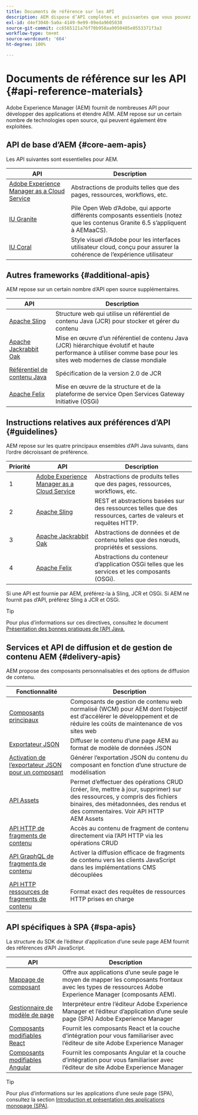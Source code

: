 ```yaml
---
title: Documents de référence sur les API
description: AEM dispose d’API complètes et puissantes que vous pouvez exploiter pour votre projet d’expérience numérique.
exl-id: d4ef3040-5a0a-4149-9e99-09eda9605038
source-git-commit: cc6565121a76f70b958aa9050485e0553371f3a3
workflow-type: tm+mt
source-wordcount: '664'
ht-degree: 100%

---
```


# Documents de référence sur les API {#api-reference-materials}

Adobe Experience Manager (AEM) fournit de nombreuses API pour développer des applications et étendre AEM. AEM repose sur un certain nombre de technologies open source, qui peuvent également être exploitées.

## API de base d’AEM {#core-aem-apis}

Les API suivantes sont essentielles pour AEM.

| API | Description |
|---|---|
| [Adobe Experience Manager as a Cloud Service](https://www.adobe.io/experience-manager/reference-materials/cloud-service/javadoc/index.html) | Abstractions de produits telles que des pages, ressources, workflows, etc. |
| [IU Granite](https://helpx.adobe.com/fr/experience-manager/6-5/sites/developing/using/reference-materials/granite-ui/api/jcr_root/libs/granite/ui/index.html#) | Pile Open Web d’Adobe, qui apporte différents composants essentiels (notez que les contenus Granite 6.5 s’appliquent à AEMaaCS). |
| [IU Coral](https://opensource.adobe.com/coral-spectrum/documentation/) | Style visuel d’Adobe pour les interfaces utilisateur cloud, conçu pour assurer la cohérence de l’expérience utilisateur |

<!---
|Editor core JavaScript API reference|Provides all the base objects and concepts to support authoring of content resources|
--->

## Autres frameworks {#additional-apis}

AEM repose sur un certain nombre d’API open source supplémentaires.

| API | Description |
|---|---|
| [Apache Sling](https://sling.apache.org/apidocs/sling11/) | Structure web qui utilise un référentiel de contenu Java (JCR) pour stocker et gérer du contenu |
| [Apache Jackrabbit Oak](https://jackrabbit.apache.org/oak/docs/oak_api/overview.html) | Mise en œuvre d’un référentiel de contenu Java (JCR) hiérarchique évolutif et haute performance à utiliser comme base pour les sites web modernes de classe mondiale |
| [Référentiel de contenu Java](https://www.adobe.io/experience-manager/reference-materials/spec/javax.jcr/javadocs/jcr-2.0/index.html) | Spécification de la version 2.0 de JCR |
| [Apache Felix](https://felix.apache.org) | Mise en œuvre de la structure et de la plateforme de service Open Services Gateway Initiative (OSGi) |

## Instructions relatives aux préférences d’API {#guidelines}

AEM repose sur les quatre principaux ensembles d’API Java suivants, dans l’ordre décroissant de préférence.

| Priorité | API | Description |
|---|---|---|
| 1 | [Adobe Experience Manager as a Cloud Service](https://www.adobe.io/experience-manager/reference-materials/cloud-service/javadoc/index.html) | Abstractions de produits telles que des pages, ressources, workflows, etc. |
| 2 | [Apache Sling](https://sling.apache.org/apidocs/sling11/) | REST et abstractions basées sur des ressources telles que des ressources, cartes de valeurs et requêtes HTTP. |
| 3 | [Apache Jackrabbit Oak](https://jackrabbit.apache.org/oak/docs/oak_api/overview.html) | Abstractions de données et de contenu telles que des nœuds, propriétés et sessions. |
| 4 | [Apache Felix](https://felix.apache.org/) | Abstractions du conteneur d’application OSGi telles que les services et les composants (OSGi). |

Si une API est fournie par AEM, préférez-la à Sling, JCR et OSGi. Si AEM ne fournit pas d’API, préférez Sling à JCR et OSGi.

>[!TIP]
>
>Pour plus d’informations sur ces directives, consultez le document [Présentation des bonnes pratiques de l’API Java.](https://experienceleague.adobe.com/docs/experience-manager-learn/foundation/development/understand-java-api-best-practices.html?lang=fr)

## Services et API de diffusion et de gestion de contenu AEM {#delivery-apis}

AEM propose des composants personnalisables et des options de diffusion de contenu.

| Fonctionnalité | Description |
|---|---|
| [Composants principaux](https://experienceleague.adobe.com/docs/experience-manager-core-components/using/introduction.html?lang=fr) | Composants de gestion de contenu web normalisé (WCM) pour AEM dont l’objectif est d’accélérer le développement et de réduire les coûts de maintenance de vos sites web |
| [Exportateur JSON](/help/implementing/developing/components/json-exporter.md)  | Diffuser le contenu d’une page AEM au format de modèle de données JSON |
| [Activation de l’exportateur JSON pour un composant](/help/implementing/developing/components/enabling-json-exporter.md) | Générer l’exportation JSON du contenu du composant en fonction d’une structure de modélisation |
| [API Assets](/help/assets/mac-api-assets.md) | Permet d’effectuer des opérations CRUD (créer, lire, mettre à jour, supprimer) sur des ressources, y compris des fichiers binaires, des métadonnées, des rendus et des commentaires. Voir API HTTP AEM Assets |
| [API HTTP de fragments de contenu](/help/assets/content-fragments/assets-api-content-fragments.md) | Accès au contenu de fragment de contenu directement via l’API HTTP via les opérations CRUD |
| [API GraphQL de fragments de contenu](/help/headless/graphql-api/content-fragments.md) | Activer la diffusion efficace de fragments de contenu vers les clients JavaScript dans les implémentations CMS découplées |
| [API HTTP ressources de fragments de contenu](https://experienceleague.adobe.com/docs/experience-manager-cloud-service/assets/admin/mac-api-assets.html?lang=fr) | Format exact des requêtes de ressources HTTP prises en charge |

## API spécifiques à SPA {#spa-apis}

La structure du SDK de l’éditeur d’application d’une seule page AEM fournit des références d’API JavaScript.

| API | Description |
|---|---|
| [Mappage de composant](https://www.npmjs.com/package/@adobe/aem-spa-component-mapping) | Offre aux applications d’une seule page le moyen de mapper les composants frontaux avec les types de ressources Adobe Experience Manager (composants AEM). |
| [Gestionnaire de modèle de page](https://www.npmjs.com/package/@adobe/aem-spa-page-model-manager) | Interpréteur entre l’éditeur Adobe Experience Manager et l’éditeur d’application d’une seule page (SPA) Adobe Experience Manager |
| [Composants modifiables React](https://www.npmjs.com/package/@adobe/aem-react-editable-components) | Fournit les composants React et la couche d’intégration pour vous familiariser avec l’éditeur de site Adobe Experience Manager |
| [Composants modifiables Angular](https://www.npmjs.com/package/@adobe/aem-angular-editable-components) | Fournit les composants Angular et la couche d’intégration pour vous familiariser avec l’éditeur de site Adobe Experience Manager |

>[!TIP]
>
>Pour plus d’informations sur les applications d’une seule page (SPA), consultez la section [Introduction et présentation des applications monopage (SPA)](/help/implementing/developing/hybrid/introduction.md).
